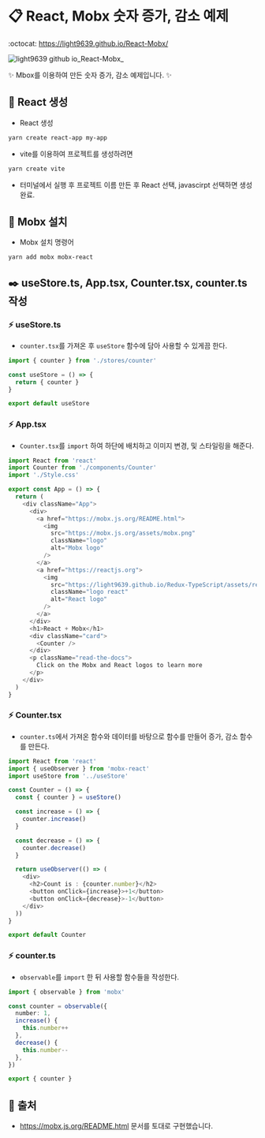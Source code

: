 # 📋 React, Mobx 숫자 증가, 감소 예제
:octocat: https://light9639.github.io/React-Mobx/

![light9639 github io_React-Mobx_](https://user-images.githubusercontent.com/95972251/202852375-12836973-e7e6-45ce-a77b-45b76936196e.png)

:sparkles: Mbox를 이용하여 만든 숫자 증가, 감소 예제입니다. :sparkles:
## :tada: React 생성
- React 생성
```bash
yarn create react-app my-app
```

- vite를 이용하여 프로젝트를 생성하려면

```bash
yarn create vite
```
- 터미널에서 실행 후 프로젝트 이름 만든 후 React 선택, javascirpt 선택하면 생성 완료.
## 🚝 Mobx 설치
- Mobx 설치 명령어
```bash
yarn add mobx mobx-react
```

## ✒️ useStore.ts, App.tsx, Counter.tsx, counter.ts 작성
### :zap: useStore.ts
- `counter.tsx`를 가져온 후 `useStore` 함수에 담아 사용할 수 있게끔 한다.
```typescript
import { counter } from './stores/counter'

const useStore = () => {
  return { counter }
}

export default useStore
```

### :zap: App.tsx
- `Counter.tsx`를 `import` 하여 하단에 배치하고 이미지 변경, 및 스타일링을 해준다.
```typescript
import React from 'react'
import Counter from './components/Counter'
import './Style.css'

export const App = () => {
  return (
    <div className="App">
      <div>
        <a href="https://mobx.js.org/README.html">
          <img
            src="https://mobx.js.org/assets/mobx.png"
            className="logo"
            alt="Mobx logo"
          />
        </a>
        <a href="https://reactjs.org">
          <img
            src="https://light9639.github.io/Redux-TypeScript/assets/react.35ef61ed.svg"
            className="logo react"
            alt="React logo"
          />
        </a>
      </div>
      <h1>React + Mobx</h1>
      <div className="card">
        <Counter />
      </div>
      <p className="read-the-docs">
        Click on the Mobx and React logos to learn more
      </p>
    </div>
  )
}
```

### :zap: Counter.tsx
- `counter.ts`에서 가져온 함수와 데이터를 바탕으로 함수를 만들어 증가, 감소 함수를 만든다.
```typescript
import React from 'react'
import { useObserver } from 'mobx-react'
import useStore from '../useStore'

const Counter = () => {
  const { counter } = useStore()

  const increase = () => {
    counter.increase()
  }

  const decrease = () => {
    counter.decrease()
  }

  return useObserver(() => (
    <div>
      <h2>Count is : {counter.number}</h2>
      <button onClick={increase}>+1</button>
      <button onClick={decrease}>-1</button>
    </div>
  ))
}

export default Counter
```

### :zap: counter.ts
- `observable`를 `import` 한 뒤 사용할 함수들을 작성한다.
```typescript
import { observable } from 'mobx'

const counter = observable({
  number: 1,
  increase() {
    this.number++
  },
  decrease() {
    this.number--
  },
})

export { counter }
```

## 📎 출처
- https://mobx.js.org/README.html 문서를 토대로 구현했습니다.
